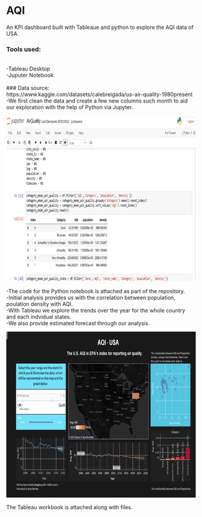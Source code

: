 # AQI
An KPI dashboard built with Tableaue and python to explore the AQI data of USA.<br>
### Tools used:
<br>
-Tableau Desktop
<br>
-Juputer Notebook <br><br>
### Data source:
<br>
https://www.kaggle.com/datasets/calebreigada/us-air-quality-1980present
<br>
-We first clean the data and create a few new columns such month to aid our exploration with the help of Python via Jupyter. <br>
<p>
    <img src="https://raw.githubusercontent.com/hari2595/AQI/main/py.PNG" width="880" height="440" />
</p>
-The code for the Python notebook is attached as part of the repository. <br>
-Initial analysis provides us with the correlation between population, poulation density with AQI.<br>
-With Tableau we explore the trends over the year for the whole country and each indvidual states.<br>
-We also provide estimated forecast through our analysis. <br>
<p>
    <img src="https://raw.githubusercontent.com/hari2595/AQI/main/Capture.PNG" width="880" height="440" />
</p>
The Tableau workbook is attached along with files.

